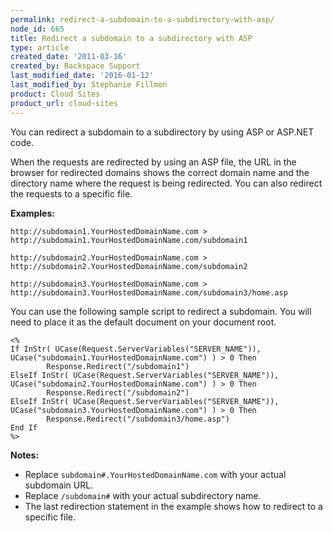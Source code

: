 ```yaml
---
permalink: redirect-a-subdomain-to-a-subdirectory-with-asp/
node_id: 665
title: Redirect a subdomain to a subdirectory with ASP
type: article
created_date: '2011-03-16'
created_by: Rackspace Support
last_modified_date: '2016-01-12'
last_modified_by: Stephanie Fillmon
product: Cloud Sites
product_url: cloud-sites
---
```


You can redirect a subdomain to a subdirectory by using ASP or ASP.NET
code.

When the requests are redirected by using an ASP file, the URL in the
browser for redirected domains shows the correct domain name and the
directory name where the request is being redirected. You can also
redirect the requests to a specific file.

**Examples:**

    http://subdomain1.YourHostedDomainName.com > http://subdomain1.YourHostedDomainName.com/subdomain1

    http://subdomain2.YourHostedDomainName.com > http://subdomain2.YourHostedDomainName.com/subdomain2

    http://subdomain3.YourHostedDomainName.com > http://subdomain3.YourHostedDomainName.com/subdomain3/home.asp

You can use the following sample script to redirect a subdomain. You
will need to place it as the default document on your document root.

    <%
    If InStr( UCase(Request.ServerVariables("SERVER_NAME")),  UCase("subdomain1.YourHostedDomainName.com") ) > 0 Then
            Response.Redirect("/subdomain1")
    ElseIf InStr( UCase(Request.ServerVariables("SERVER_NAME")), UCase("subdomain2.YourHostedDomainName.com") ) > 0 Then
            Response.Redirect("/subdomain2")
    ElseIf InStr( UCase(Request.ServerVariables("SERVER_NAME")), UCase("subdomain3.YourHostedDomainName.com") ) > 0 Then
            Response.Redirect("/subdomain3/home.asp")
    End If
    %>

**Notes:**

-   Replace `subdomain#.YourHostedDomainName.com` with your actual
    subdomain URL.
-   Replace `/subdomain#` with your actual subdirectory name.
-   The last redirection statement in the example shows how to redirect
    to a specific file.
